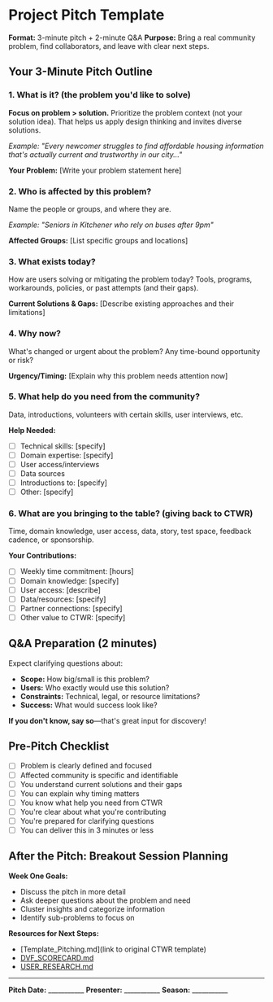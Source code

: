 # Project Pitch Template

**Format:** 3-minute pitch + 2-minute Q&A
**Purpose:** Bring a real community problem, find collaborators, and leave with clear next steps.

## Your 3-Minute Pitch Outline

### 1. What is it? (the problem you'd like to solve)
**Focus on problem > solution.** Prioritize the problem context (not your solution idea). That helps us apply design thinking and invites diverse solutions.

*Example: "Every newcomer struggles to find affordable housing information that's actually current and trustworthy in our city..."*

**Your Problem:**
[Write your problem statement here]

### 2. Who is affected by this problem?
Name the people or groups, and where they are.

*Example: "Seniors in Kitchener who rely on buses after 9pm"*

**Affected Groups:**
[List specific groups and locations]

### 3. What exists today?
How are users solving or mitigating the problem today? Tools, programs, workarounds, policies, or past attempts (and their gaps).

**Current Solutions & Gaps:**
[Describe existing approaches and their limitations]

### 4. Why now?
What's changed or urgent about the problem? Any time-bound opportunity or risk?

**Urgency/Timing:**
[Explain why this problem needs attention now]

### 5. What help do you need from the community?
Data, introductions, volunteers with certain skills, user interviews, etc.

**Help Needed:**
- [ ] Technical skills: [specify]
- [ ] Domain expertise: [specify]
- [ ] User access/interviews
- [ ] Data sources
- [ ] Introductions to: [specify]
- [ ] Other: [specify]

### 6. What are you bringing to the table? (giving back to CTWR)
Time, domain knowledge, user access, data, story, test space, feedback cadence, or sponsorship.

**Your Contributions:**
- [ ] Weekly time commitment: [hours]
- [ ] Domain knowledge: [specify]
- [ ] User access: [describe]
- [ ] Data/resources: [specify]
- [ ] Partner connections: [specify]
- [ ] Other value to CTWR: [specify]

## Q&A Preparation (2 minutes)

Expect clarifying questions about:
- **Scope:** How big/small is this problem?
- **Users:** Who exactly would use this solution?
- **Constraints:** Technical, legal, or resource limitations?
- **Success:** What would success look like?

**If you don't know, say so**—that's great input for discovery!

## Pre-Pitch Checklist

- [ ] Problem is clearly defined and focused
- [ ] Affected community is specific and identifiable
- [ ] You understand current solutions and their gaps
- [ ] You can explain why timing matters
- [ ] You know what help you need from CTWR
- [ ] You're clear about what you're contributing
- [ ] You're prepared for clarifying questions
- [ ] You can deliver this in 3 minutes or less

## After the Pitch: Breakout Session Planning

**Week One Goals:**
- Discuss the pitch in more detail
- Ask deeper questions about the problem and need
- Cluster insights and categorize information
- Identify sub-problems to focus on

**Resources for Next Steps:**
- [Template_Pitching.md](link to original CTWR template)
- [DVF_SCORECARD.md](./DVF_SCORECARD.md)
- [USER_RESEARCH.md](./USER_RESEARCH.md)

---

**Pitch Date:** ___________
**Presenter:** ___________
**Season:** ___________